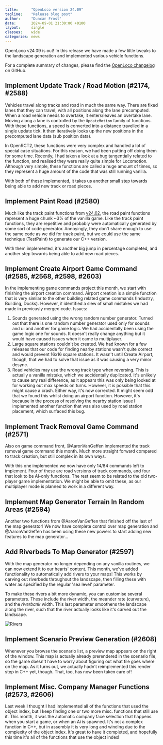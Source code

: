```yaml
---
title:      "OpenLoco version 24.09"
tagline:    "Release blog post"
author:     "Duncan Frost"
date:       2024-09-01 21:30:00 +0100
layout:     single
classes:    wide
categories: news
---
```


OpenLoco v24.09 is out! In this release we have made a few little tweaks to the
landscape generation and implemented various vehicle functions.

For a complete summary of changes, please find the
[OpenLoco changelog](https://github.com/OpenLoco/OpenLoco/releases/tag/v24.09) on GitHub.

## Implement Update Track / Road Motion (#2174, #2588)

Vehicles travel along tracks and road in much the same way. There are fixed lanes that they can
travel, with all positions along the lane precomputed. When a road vehicle needs to overtake, it
enters/leaves an overtake lane. Moving along a lane is controlled by the `UpdateMotion` family of
functions. With these functions, a speed is converted into a distance travelled in a single update
tick. It then iteratively looks up the new positions in the precomputed lane data (sub position
data).

In OpenRCT2, these functions were very complex and handled a lot of special case situations.
For this reason, we had been putting off doing them for some time. Recently, I had taken a look at
a bug tangentially related to the function, and realised they were really quite simple for
Locomotion. Although very simple, these functions are called a huge amount of times, so they
represent a huge amount of the code that was still running vanilla.

With both of these implemented, it takes us another small step towards being able to add new track
or road pieces.

## Implement Paint Road (#2580)

Much like the track paint functions from [v24.02](https://openloco.io/news/2024/02/openloco-v24.02.html),
the road paint functions represent a huge chunk ~3% of the vanilla game. Like the track paint
functions, they are repetitive and probably were automatically generated by some sort of code generator.
Annoyingly, they don't share enough to use the same code as we did for track paint, but we could use
the same technique (TestPaint) to generate our C++ version.

With them implemented, it's another big jump in percentage completed, and another step towards being
able to add new road pieces.

## Implement Create Airport Game Command (#2585, #2568, #2598, #2603)

In the implementing game commands project this month, we start with finishing the airport creation command.
Airport creation is a simple function that is very similar to the other building related
game commands (Industry, Building, Docks). However, it identified a slew of small mistakes we had made
in previously merged code. Issues:

  1. Sounds generated using the wrong random number generator. Turned out that there is one random
	 number generator used only for sounds and ui and another for game logic. We had accidentally
	 been using the game logic one for sounds. It doesn't really change anything but it would
	 have caused issues when it came to multiplayer.
  2. Large square stations couldn't be created. We had known for a few releases that our code for
	 finding nearby stations wasn't quite correct and would prevent 16x16 square stations. It
	 wasn't until Create Airport, though, that we had to solve that issue as it was causing a very
	 minor desync.
  3. Road vehicles may use the wrong track type when reversing. This is actually a vanilla mistake,
	 which we accidentally duplicated. It's unlikely to cause any real difference, as it appears this
   was only being looked at for working out max speeds on turns. However, it is possible that this
	 might cause a crash. Either way, it's now corrected. It might seem odd that we found this whilst
	 doing an airport function. However, it's because in the process of resolving the nearby station issue
	 I implemented another function that was also used by road station placement, which surfaced this
	 bug.

## Implement Track Removal Game Command (#2571)

Also on game command front, @AaronVanGeffen implemented the track removal game command this month.
Much more straight forward compared to track creation, but still complex in its own ways.

With this one implemented we now have only 14/84 commands left to implement. Four of these are
road versions of track commands, and four that look to be AI-only functions. The rest seem to be
related to the old two-player game implementation. We might be able to omit these, as our multiplayer
mode is planned to work in a different way.

## Implement Map Generator Terrain In Random Areas (#2594)

Another two functions from @AaronVanGeffen that finished off the last of the map generator!
We now have complete control over map generation and @AaronVanGeffen has been using these new powers
to start adding new features to the map generator...

## Add Riverbeds To Map Generator (#2597)

With the map generator no longer depending on any vanilla routines, we can now extend it to our
hearts' content. This month, we've added functionality to automatically add rivers to your maps!
This works by carving out riverbeds throughout the landscape, then filling these with water
as specified by the regular 'sea level' parameter.

To make these rivers a bit more dynamic, you can customise several parameters. These include
the river width, the meander rate (curvature), and the _riverbank_ width. This last parameter
smoothens the landscape along the river, such that the river actually looks like it's carved out
the landscape.

![Rivers](https://github.com/user-attachments/assets/7c79df75-7453-4547-bec0-cb73a1cceba3)

## Implement Scenario Preview Generation (#2608)

Whenever you browse the scenario list, a preview map appears on the right of the window. This map
is actually already prerendered in the scenario file, so the game doesn't have to worry about figuring
out what tile goes where on the map. As it turns out, we actually hadn't reimplemented this render
step in C++ yet, though. That, too, has now been taken care of!

## Implement Misc. Company Manager Functions (#2573, #2606)

Last week I thought I had implemented all of the functions that used the object index, but I keep
finding one or two more misc. functions that still use it. This month, it was the automatic company face
selection that happens when you start a game, or when an Ai is spawned. It's not a complex function in C++,
but in assembly it is very long and winding due to the complexity of the object index. It's great to
have it completed, and hopefully this time it's all of the functions that use the object index!
